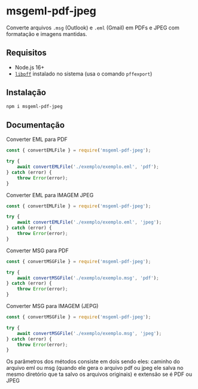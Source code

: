 # msgeml-pdf-jpeg

Converte arquivos `.msg` (Outlook) e `.eml` (Gmail) em PDFs e JPEG com formatação e imagens mantidas.

## Requisitos

- Node.js 16+
- [`libpff`](https://github.com/libyal/libpff) instalado no sistema (usa o comando `pffexport`)

## Instalação

```bash
npm i msgeml-pdf-jpeg
```

## Documentação
Converter EML para PDF
```js
const { convertEMLFile } = require('msgeml-pdf-jpeg');

try {
    await convertEMLFile('./exemplo/exemplo.eml', 'pdf');
} catch (error) {
    throw Error(error);
}
```

Converter EML para IMAGEM JPEG
```js
const { convertEMLFile } = require('msgeml-pdf-jpeg');

try {
    await convertEMLFile('./exemplo/exemplo.eml', 'jpeg');
} catch (error) {
    throw Error(error);
}
```

Converter MSG para PDF
```js
const { convertMSGFile } = require('msgeml-pdf-jpeg');

try {
    await convertMSGFile('./exemplo/exemplo.msg', 'pdf');
} catch (error) {
    throw Error(error);
}
```

Converter MSG para IMAGEM (JEPG)
```js
const { convertMSGFile } = require('msgeml-pdf-jpeg');

try {
    await convertMSGFile('./exemplo/exemplo.msg', 'jpeg');
} catch (error) {
    throw Error(error);
}

```
Os parâmetros dos métodos consiste em dois sendo eles: caminho do arquivo eml ou msg (quando ele gera o arquivo pdf ou jpeg ele salva no mesmo diretório que ta salvo os arquivos originais) e extensão se é PDF ou JPEG